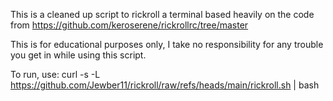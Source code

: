 This is a cleaned up script to rickroll a terminal based heavily on the code from https://github.com/keroserene/rickrollrc/tree/master

This is for educational purposes only, I take no responsibility for any trouble you get in while using this script.

To run, use: curl -s -L https://github.com/Jewber11/rickroll/raw/refs/heads/main/rickroll.sh | bash
